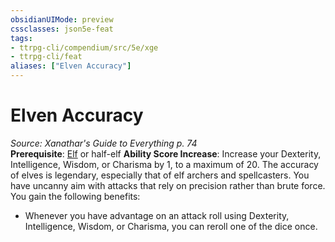 ```yaml
---
obsidianUIMode: preview
cssclasses: json5e-feat
tags:
- ttrpg-cli/compendium/src/5e/xge
- ttrpg-cli/feat
aliases: ["Elven Accuracy"]
---
```

# Elven Accuracy
*Source: Xanathar's Guide to Everything p. 74*  
**Prerequisite**: [Elf](2-Mechanics/CLI/races/elf-xphb.md) or half-elf
**Ability Score Increase**: Increase your Dexterity, Intelligence, Wisdom, or Charisma by 1, to a maximum of 20.
The accuracy of elves is legendary, especially that of elf archers and spellcasters. You have uncanny aim with attacks that rely on precision rather than brute force. You gain the following benefits:

- Whenever you have advantage on an attack roll using Dexterity, Intelligence, Wisdom, or Charisma, you can reroll one of the dice once.